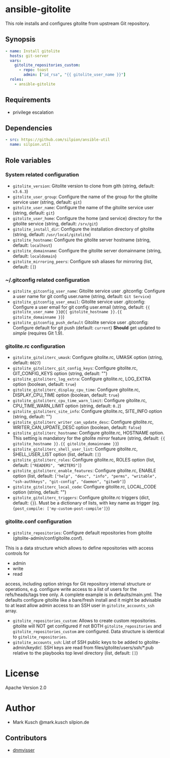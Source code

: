 # ansible-gitolite

This role installs and configures gitolite from upstream Git repository.

## Synopsis

```yaml
- name: Install gitolite
  hosts: git-server
  vars:
    gitolite_repositories_custom:
      - repo: toast
        admin: ["id_rsa", "{{ gitolite_user_name }}"]
  roles:
    - ansible-gitolite
```

## Requirements

* privilege escalation

## Dependencies

```yaml
- src: https://github.com/silpion/ansible-util
  name: silpion.util
```

## Role variables

### System related configuration

* `gitolite_version`: Gitolite version to clone from gith (string, default: `v3.6.3`)
* `gitolite_user_group`: Configure the name of the group for the gitolite service user (string, default: `git`)
* `gitolite_user_name`: Configure the name of the gitolite service user (string, default: `git`)
* `gitolite_user_home`: Configure the home (and service) directory for the gitolite service (string, default: `/srv/git`)
* `gitolite_install_dir`: Configure the installation directory of gitolite (string, default: `/usr/local/gitolite`)
* `gitolite_hostname`: Configure the gitolite server hostname (string, default: `localhost`)
* `gitolite_domainname`: Configure the gitolite server domainname (string, default: `localdomain`)
* `gitolite_mirroring_peers`: Configure ssh aliases for mirroring (list, default: `[]`)

### ~/.gitconfig related configuration

* `gitolite_gitconfig_user_name`: Gitolite service user .gitconfig: Configure a user name for git config user.name (string, default: `Git Service`)
* `gitolite_gitconfig_user_email`: Gitolite service user .gitconfig: Configure a user email for git config user.email (string, default: `{{ gitolite_user_name }}@{{ gitolite_hostname }}.{{ gitolite_domainname }}`)
* `gitolite_gitconfig_push_default` Gitolite service user .gitconfig: Configure default for git push (default: `current`) **Should** get updated to *simple* (requires Git 1.9).

### gitolite.rc configuration

* `gitolite_gitoliterc_umask`: Configure gitolite.rc, UMASK option (string, default: `0027`)
* `gitolite_gitoliterc_git_config_keys`: Configure gitolite.rc, GIT_CONFIG_KEYS option (string, default: "")
* `gitolite_gitoliterc_log_extra`: Configure gitolite.rc, LOG_EXTRA option (boolean, default: `true`)
* `gitolite_gitoliterc_display_cpu_time`: Configure gitolite.rc, DISPLAY_CPU_TIME option (boolean, default: `true`)
* `gitolite_gitoliterc_cpu_time_warn_limit`: Configure gitolite.rc, CPU_TIME_WARN_LIMIT option (string, default: `0.2`)
* `gitolite_gitoliterc_site_info`: Configure gitolite.rc, SITE_INFO option (string, default: "")
* `gitolite_gitoliterc_writer_can_update_desc`: Configure gitolite.rc, WRITER_CAN_UPDATE_DESC option (boolean, default: `false`)
* `gitolite_gitoliterc_hostname`: Configure gitolite.rc, HOSTNAME option. This setting is mandatory for the gitolite *mirror* feature (string, default: `{{ gitolite_hostname }}.{{ gitolite_domainname }}`)
* `gitolite_gitoliterc_shell_user_list`: Configure gitolite.rc, SHELL_USER_LIST option (list, default: `[]`)
* `gitolite_gitoliterc_roles`: Configure gitolite.rc, ROLES option (list, default: `["READERS", "WRITERS"]`)
* `gitolite_gitoliterc_enable_features`: Configure gitolite.rc, ENABLE option (list, default: `["help", "desc", "info", "perms", "writable", "ssh-authkeys", "git-config", "daemon", "gitweb"]`)
* `gitolite_gitoliterc_local_code`: Configure gitolite.rc, LOCAL_CODE option (string, default: "")
* `gitolite_gitoliterc_triggers`: Configure gitolite.rc triggers (dict, default: `{}`). Must be a dictionary of lists, with key name as trigger (eg. `{post_compile: ['my-custom-post-compile']}`)

### gitolite.conf configuration

* `gitolite_repositories`: Configure default repositories from gitolite (gitolite-admin/conf/gitolite.conf).

This is a data structure which allows to define repositories with access
controls for

* admin
* write
* read

access, including option strings for Git repository internal structure
or operations, e.g. configure write access to a list of users for the
refs/heads/tags tree only.
A complete example is in defaults/main.yml. The defaults configure
gitolite like a bare/fresh install and it might be advisable to at
least allow admin access to an SSH user in `gitolite_accounts_ssh` array.

* `gitolite_repositories_custom`: Allows to create custom repositories. gitolite will NOT get configured if not BOTH `gitolite_repositories` and `gitolite_repositories_custom` are configured. Data structure is identical to `gitolite_repositories`.
* `gitolite_accounts_ssh`: List of SSH public keys to be added to gitolite-admin/keydir/. SSH keys are read from files/gitolite/users/ssh/*.pub relative to the playbooks top level directory (list, default: `[]`)

# License

Apache Version 2.0

# Author

* Mark Kusch @mark.kusch silpion.de

## Contributors

* [dnmvisser](https://github.com/dnmvisser)


<!-- vim: set ts=4 sw=4 et nofen: -->
